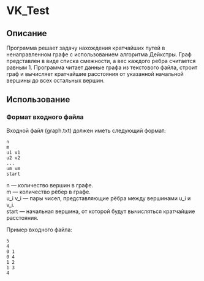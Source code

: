 # VK_Test

## Описание 
Программа решает задачу нахождения кратчайших путей в ненаправленном графе с использованием алгоритма Дейкстры. Граф представлен в виде списка смежности, а вес каждого ребра считается равным 1. Программа читает данные графа из текстового файла, строит граф и вычисляет кратчайшие расстояния от указанной начальной вершины до всех остальных вершин.

## Использование

### Формат входного файла
Входной файл (graph.txt) должен иметь следующий формат:
```
n
m
u1 v1
u2 v2
...
um vm
start
```
n — количество вершин в графе.<br/>
m — количество рёбер в графе.<br/>
u_i v_i — пары чисел, представляющие рёбра между вершинами u_i и v_i.<br/>
start — начальная вершина, от которой будут вычисляться кратчайшие расстояния.<br/>

Пример входного файла:
```
5
4
0 1
0 4
1 2
1 3
4
```
